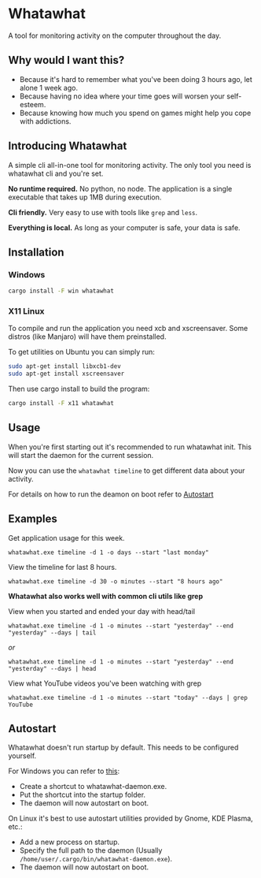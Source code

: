 # Whatawhat
A tool for monitoring activity on the computer throughout the day.

## Why would I want this?
- Because it's hard to remember what you've been doing 3 hours ago, let alone 1 week ago.
- Because having no idea where your time goes will worsen your self-esteem.
- Because knowing how much you spend on games might help you cope with addictions.


## Introducing Whatawhat
A simple cli all-in-one tool for monitoring activity. The only tool you need is whatawhat cli and you're set.

**No runtime required.** No python, no node. The application is a single executable that takes up 1MB during execution.

**Cli friendly.** Very easy to use with tools like `grep` and `less`.

**Everything is local.** As long as your computer is safe, your data is safe.

## Installation

### Windows
```bash
cargo install -F win whatawhat
```


### X11 Linux
To compile and run the application you need xcb and xscreensaver.
Some distros (like Manjaro) will have them preinstalled.

To get utilities on Ubuntu you can simply run:
```bash
sudo apt-get install libxcb1-dev
sudo apt-get install xscreensaver
```
Then use cargo install to build the program:
```bash
cargo install -F x11 whatawhat
```

## Usage
When you're first starting out it's recommended to run whatawhat init. This will start the daemon for the current session.

Now you can use the `whatawhat timeline` to get different data about your activity.

For details on how to run the deamon on boot refer to [Autostart](#autostart)

## Examples

Get application usage for this week.
```
whatawhat.exe timeline -d 1 -o days --start "last monday"
```

View the timeline for last 8 hours.
```
whatawhat.exe timeline -d 30 -o minutes --start "8 hours ago"
```

**Whatawhat also works well with common cli utils like grep**

View when you started and ended your day with head/tail
```
whatawhat.exe timeline -d 1 -o minutes --start "yesterday" --end  "yesterday" --days | tail
```
*or*
```
whatawhat.exe timeline -d 1 -o minutes --start "yesterday" --end  "yesterday" --days | head
```

View what YouTube videos you've been watching with grep
```
whatawhat.exe timeline -d 1 -o minutes --start "today" --days | grep YouTube
```

## Autostart

Whatawhat doesn't run startup by default. This needs to be configured yourself.

For Windows you can refer to [this](https://www.howtogeek.com/208224/how-to-add-a-program-to-startup-in-windows/):
 - Create a shortcut to whatawhat-daemon.exe.
 - Put the shortcut into the startup folder.
 - The daemon will now autostart on boot.

On Linux it's best to use autostart utilities provided by Gnome, KDE Plasma, etc.:
 - Add a new process on startup.
 - Specify the full path to the daemon (Usually `/home/user/.cargo/bin/whatawhat-daemon.exe`).
 - The daemon will now autostart on boot.



